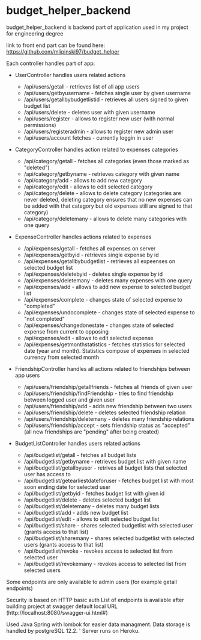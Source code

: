 # budget_helper_backend
budget_helper_backend is backend part of application used in my project for engineering degree

link to front end part can be found here: https://github.com/mlipinski97/budget_helper


Each controller handles part of app:

- UserController handles users related actions
  * /api/users/getall - retrieves list of all app users 
  * /api/users/getbyusername - fetches single user by given username
  * /api/users/getallbybudgetlistid - retrieves all users signed to given budget list
  * /api/users/delete - deletes user with given username
  * /api/users/register - allows to register new user (with normal permissions)
  * /api/users/registeradmin - allows to register new admin user
  * /api/users/account fetches - currently loggin in user
  
- CategoryController handles action related to expenses categories
  * /api/category/getall - fetches all categories (even those marked as "deleted")
  * /api/category/getbyname - retrieves category with given name
  * /api/category/add - allows to add new category
  * /api/category/edit - allows to edit selected category
  * /api/category/delete - allows to delete category (categories are never deleted, deleting category ensures that no new expenses can be added with that category but old expenses still are signed to that category)
  * /api/category/deletemany - allows to delete many categories with one query
  
- ExpenseController handles actions related to expenses
  * /api/expenses/getall - fetches all expenses on server
  * /api/expenses/getbyid - retrieves single expense by id
  * /api/expenses/getallbybudgetlist - retrieves all expeenses on selected budget list
  * /api/expenses/deletebyid - deletes single expense by id
  * /api/expenses/deletemany - deletes many expenses with one query
  * /api/expenses/add - allows to add new expense to selected budget list
  * /api/expenses/complete - changes state of selected expense to "completed"
  * /api/expenses/undocomplete - changes state of selected expense to "not completed"
  * /api/expenses/changedonestate - changes state of selected expense from current to opposing
  * /api/expenses/edit - allows to edit selected expense
  * /api/expenses/getmonthstatistics - fetches statistics for selected date (year and month). Statistics compose of expenses in selected currency from selected month
  

- FriendshipController handles all actions related to friendships between app users
  * /api/users/friendship/getallfriends - fetches all friends of given user
  * /api/users/friendship/findFriendship - tries to find friendship between logged user and given user
  * /api/users/friendship/add - adds new friendship between two users
  * /api/users/friendship/delete - deletes selected friendship relation
  * /api/users/friendship/deletemany - deletes many friendship relations
  * /api/users/friendship/accept - sets friendship status as "accepted" (all new friendships are "pending" after being created)
  
- BudgetListController handles users related actions
  * /api/budgetlist/getall - fetches all budget lists
  * /api/budgetlist/getbyname - retrieves budget list with given name
  * /api/budgetlist/getallbyuser - retrives all budget lists that selected user has access to
  * /api/budgetlist/getearliestdateforuser - fetches budget list with most soon ending date for selected user
  * /api/budgetlist/getbyid - fetches budget list with given id
  * /api/budgetlist/delete - deletes selected budget list
  * /api/budgetlist/deletemany - deletes many budget lists
  * /api/budgetlist/add - adds new budget list
  * /api/budgetlist/edit - allows to edit selected budget list
  * /api/budgetlist/share - shares selected budgetlist with selected user (grants access to that list)
  * /api/budgetlist/sharemany - shares selected budgetlist with selected users (grants access to that list)
  * /api/budgetlist/revoke - revokes access to selected list from selected user
  * /api/budgetlist/revokemany - revokes access to selected list from selected users
  
 Some endpoints are only available to admin users (for example getall endpoints)
  
Security is based on HTTP basic auth
List of endpoints is available after building project at swagger default local URL (http://localhost:8080/swagger-ui.html#)

Used Java Spring with lombok for easier data managment.
Data storage is handled by postgreSQL 12.2. '
Server runs on Heroku. 
